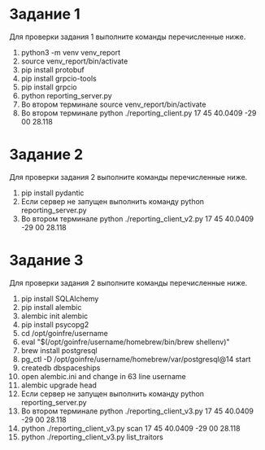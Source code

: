 # Задание 1
Для проверки задания 1 выполните команды перечисленные ниже.
1. python3 -m venv venv_report
2. source venv_report/bin/activate
3. pip install protobuf
4. pip install grpcio-tools
5. pip install grpcio
6. python reporting_server.py
7. Во втором терминале source venv_report/bin/activate
8. Во втором терминале python ./reporting_client.py 17 45 40.0409 -29 00 28.118

# Задание 2
Для проверки задания 2 выполните команды перечисленные ниже.
1. pip install pydantic
2. Если сервер не запущен выполнить команду python reporting_server.py
3. Во втором терминале python ./reporting_client_v2.py 17 45 40.0409 -29 00 28.118

# Задание 3
Для проверки задания 2 выполните команды перечисленные ниже.
1. pip install SQLAlchemy
2. pip install alembic
3. alembic init alembic
4. pip install psycopg2
5. cd /opt/goinfre/username
6. eval "$(/opt/goinfre/username/homebrew/bin/brew shellenv)"
7. brew install postgresql
8. pg_ctl -D /opt/goinfre/username/homebrew/var/postgresql@14 start
9. createdb dbspaceships
10. open alembic.ini and change in 63 line username
11. alembic upgrade head
12. Если сервер не запущен выполнить команду python reporting_server.py
13. Во втором терминале python ./reporting_client_v3.py 17 45 40.0409 -29 00 28.118
14. python ./reporting_client_v3.py scan 17 45 40.0409 -29 00 28.118
15. python ./reporting_client_v3.py list_traitors